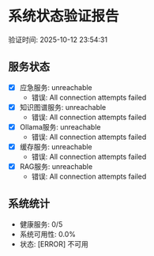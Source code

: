 # 系统状态验证报告
验证时间: 2025-10-12 23:54:31

## 服务状态
- [X] 应急服务: unreachable
  - 错误: All connection attempts failed
- [X] 知识图谱服务: unreachable
  - 错误: All connection attempts failed
- [X] Ollama服务: unreachable
  - 错误: All connection attempts failed
- [X] 缓存服务: unreachable
  - 错误: All connection attempts failed
- [X] RAG服务: unreachable
  - 错误: All connection attempts failed

## 系统统计
- 健康服务: 0/5
- 系统可用性: 0.0%
- 状态: [ERROR] 不可用